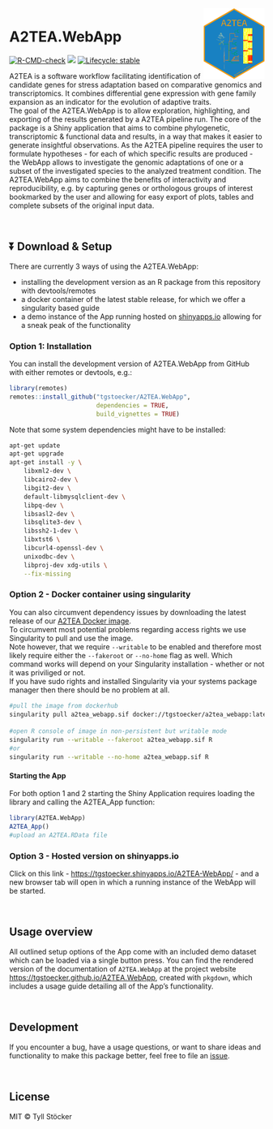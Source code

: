 
<img src="inst/webapp/www/a2tea_hexsticker.png" align="right" alt="" width="120" />

<!-- README.md is generated from README.Rmd. Please edit that file -->

# A2TEA.WebApp

<!-- badges: start -->

[![R-CMD-check](https://github.com/tgstoecker/A2TEA.WebApp/actions/workflows/R-CMD-check.yaml/badge.svg)](https://github.com/tgstoecker/A2TEA.WebApp/actions/workflows/R-CMD-check.yaml)
[![](https://img.shields.io/github/last-commit/tgstoecker/A2TEA.WebApp.svg)](https://github.com/tgstoecker/A2TEA.WebApp/commits/master)
[![Lifecycle:
stable](https://img.shields.io/badge/lifecycle-stable-brightgreen.svg)](https://www.tidyverse.org/lifecycle/#stable)
<!-- badges: end -->

A2TEA is a software workflow facilitating identification of candidate
genes for stress adaptation based on comparative genomics and
transcriptomics. It combines differential gene expression with gene
family expansion as an indicator for the evolution of adaptive traits.  
The goal of the A2TEA.WebApp is to allow exploration, highlighting, and
exporting of the results generated by a A2TEA pipeline run. The core of
the package is a Shiny application that aims to combine phylogenetic,
transcriptomic & functional data and results, in a way that makes it
easier to generate insightful observations. As the A2TEA pipeline
requires the user to formulate hypotheses - for each of which specific
results are produced - the WebApp allows to investigate the genomic
adaptations of one or a subset of the investigated species to the
analyzed treatment condition. The A2TEA.WebApp aims to combine the
benefits of interactivity and reproducibility, e.g. by capturing genes
or orthologous groups of interest bookmarked by the user and allowing
for easy export of plots, tables and complete subsets of the original
input data.

<br>

## :arrow_double_down: Download & Setup

There are currently 3 ways of using the A2TEA.WebApp:  
- installing the development version as an R package from this
repository with devtools/remotes  
- a docker container of the latest stable release, for which we offer a
singularity based guide  
- a demo instance of the App running hosted on
[shinyapps.io](https://www.shinyapps.io/) allowing for a sneak peak of
the functionality

### Option 1: Installation

You can install the development version of A2TEA.WebApp from GitHub with
either remotes or devtools, e.g.:

``` r
library(remotes)
remotes::install_github("tgstoecker/A2TEA.WebApp", 
                        dependencies = TRUE, 
                        build_vignettes = TRUE)
```

Note that some system dependencies might have to be installed:

``` bash
apt-get update
apt-get upgrade
apt-get install -y \
    libxml2-dev \
    libcairo2-dev \
    libgit2-dev \
    default-libmysqlclient-dev \
    libpq-dev \
    libsasl2-dev \
    libsqlite3-dev \
    libssh2-1-dev \
    libxtst6 \
    libcurl4-openssl-dev \
    unixodbc-dev \
    libproj-dev xdg-utils \
    --fix-missing
```

### Option 2 - Docker container using singularity

You can also circumvent dependency issues by downloading the latest
release of our [A2TEA Docker
image](https://hub.docker.com/repository/docker/tgstoecker/a2tea_webapp).  
To circumvent most potential problems regarding access rights we use
Singularity to pull and use the image.  
Note however, that we require `--writable` to be enabled and therefore
most likely require either the `--fakeroot` or `--no-home` flag as well.
Which command works will depend on your Singularity installation -
whether or not it was priviliged or not.  
If you have sudo rights and installed Singularity via your systems
package manager then there should be no problem at all.

``` bash
#pull the image from dockerhub
singularity pull a2tea_webapp.sif docker://tgstoecker/a2tea_webapp:latest

#open R console of image in non-persistent but writable mode
singularity run --writable --fakeroot a2tea_webapp.sif R
#or
singularity run --writable --no-home a2tea_webapp.sif R
```

#### Starting the App

For both option 1 and 2 starting the Shiny Application requires loading
the library and calling the A2TEA_App function:

``` r
library(A2TEA.WebApp)
A2TEA_App()
#upload an A2TEA.RData file
```

### Option 3 - Hosted version on shinyapps.io

Click on this link - <https://tgstoecker.shinyapps.io/A2TEA-WebApp/> -
and a new browser tab will open in which a running instance of the
WebApp will be started.

<br>

## Usage overview

All outlined setup options of the App come with an included demo dataset
which can be loaded via a single button press. You can find the rendered
version of the documentation of `A2TEA.WebApp` at the project website
<https://tgstoecker.github.io/A2TEA.WebApp>, created with `pkgdown`,
which includes a usage guide detailing all of the App’s functionality.

<br>

## Development

If you encounter a bug, have a usage questions, or want to share ideas
and functionality to make this package better, feel free to file an
[issue](https://github.com/tgstoecker/A2TEA.WebApp/issues).

<br>

## License

MIT © Tyll Stöcker
